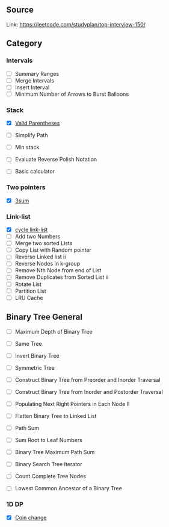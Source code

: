 ## Source

Link: https://leetcode.com/studyplan/top-interview-150/


##  Category

### Intervals

- [ ] Summary Ranges
- [ ] Merge Intervals
- [ ] Insert Interval
- [ ] Minimum Number of Arrows to Burst Balloons

### Stack

- [x] [Valid Parentheses](stack/valid_parentheses.cpp)
- [ ] Simplify Path
- [ ] Min stack
- [ ] Evaluate Reverse Polish Notation
- [ ] Basic calculator


### Two pointers

- [x] [3sum](two-pointers/3sums.cpp)


### Link-list

- [x] [cycle link-list](link-list/cycle.cpp)
- [ ] Add two Numbers
- [ ] Merge two sorted Lists
- [ ] Copy List with Random pointer
- [ ] Reverse Linked list ii
- [ ] Reverse Nodes in k-group
- [ ] Remove Nth Node from end of List
- [ ] Remove Duplicates from Sorted List ii
- [ ] Rotate List
- [ ] Partition List
- [ ] LRU Cache

## Binary Tree General

- [ ] Maximum Depth of Binary Tree
- [ ] Same Tree
- [ ] Invert Binary Tree
- [ ] Symmetric Tree
- [ ] Construct Binary Tree from Preorder and Inorder Traversal
- [ ] Construct Binary Tree from Inorder and Postorder Traversal
- [ ] Populating Next Right Pointers in Each Node II
- [ ] Flatten Binary Tree to Linked List
- [ ] Path Sum
- [ ] Sum Root to Leaf Numbers
- [ ] Binary Tree Maximum Path Sum
- [ ] Binary Search Tree Iterator
- [ ] Count Complete Tree Nodes
- [ ] Lowest Common Ancestor of a Binary Tree


### 1D DP

- [x] [Coin change](DP/coin-change.cpp)
